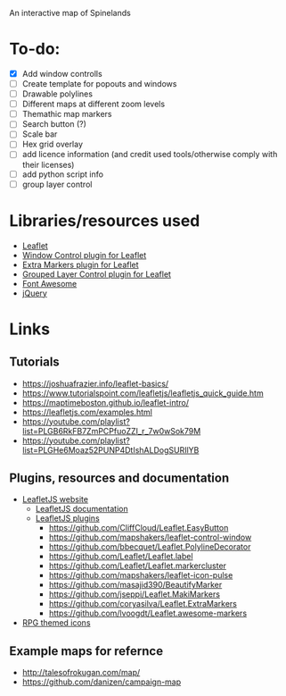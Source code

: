 An interactive map of Spinelands
# To-do:
  - [X] Add window controlls
  - [ ] Create template for popouts and windows
  - [ ] Drawable polylines
  - [ ] Different maps at different zoom levels
  - [ ] Themathic map markers
  - [ ] Search button (?)
  - [ ] Scale bar
  - [ ] Hex grid overlay 
  - [ ] add licence information (and credit used tools/otherwise comply with their licenses)
  - [ ] add python script info
  - [ ] group layer control
# Libraries/resources used
* [Leaflet](https://leafletjs.com/)
* [Window Control plugin for Leaflet](https://github.com/mapshakers/leaflet-control-window)
* [Extra Markers plugin for Leaflet](https://github.com/coryasilva/Leaflet.ExtraMarkers)
* [Grouped Layer Control plugin for Leaflet](https://github.com/ismyrnow/leaflet-groupedlayercontrol)
* [Font Awesome](https://fontawesome.com/)
* [jQuery](https://jquery.com/)

[//]: # (jQuery is only used to create windows from popups and might be removed)
# Links
## Tutorials
* https://joshuafrazier.info/leaflet-basics/
* https://www.tutorialspoint.com/leafletjs/leafletjs_quick_guide.htm
* https://maptimeboston.github.io/leaflet-intro/
* https://leafletjs.com/examples.html
* https://youtube.com/playlist?list=PLGB6RkFB7ZmPCPfuoZZI_r_7w0wSok79M
* https://youtube.com/playlist?list=PLGHe6Moaz52PUNP4DtIshALDogSURIlYB
## Plugins, resources and documentation
* [LeafletJS website](https://leafletjs.com/)
  * [LeafletJS documentation](https://leafletjs.com/reference-1.7.1.html)
  * [LeafletJS plugins](https://leafletjs.com/plugins.html)
    * https://github.com/CliffCloud/Leaflet.EasyButton
    * https://github.com/mapshakers/leaflet-control-window
    * https://github.com/bbecquet/Leaflet.PolylineDecorator
    * https://github.com/Leaflet/Leaflet.label
    * https://github.com/Leaflet/Leaflet.markercluster
    * https://github.com/mapshakers/leaflet-icon-pulse
    * https://github.com/masajid390/BeautifyMarker
    * https://github.com/jseppi/Leaflet.MakiMarkers
    * https://github.com/coryasilva/Leaflet.ExtraMarkers
    * https://github.com/lvoogdt/Leaflet.awesome-markers
* [RPG themed icons](https://nagoshiashumari.github.io/Rpg-Awesome/)
## Example maps for refernce
* http://talesofrokugan.com/map/
* https://github.com/danizen/campaign-map